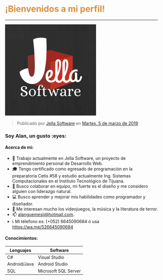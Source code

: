 <h1><font color="#de8f35">¡Bienvenidos a mi perfil!</h1></font> <HR>
<img src="Jella Logo.jpg" width="300" height="300">

<div class="fb-post" data-href="https://www.facebook.com/JellaSoftware/photos/a.299912217365276/300054314017733/" data-width="500" data-show-text="true"><blockquote cite="https://www.facebook.com/JellaSoftware/photos/a.299912217365276/300054314017733/?type=3" class="fb-xfbml-parse-ignore">Publicado por <a href="https://www.facebook.com/JellaSoftware/">Jella Software</a> en&nbsp;<a href="https://www.facebook.com/JellaSoftware/photos/a.299912217365276/300054314017733/?type=3">Martes, 5 de marzo de 2019</a></blockquote></div>

<h3>Soy Alan, un gusto :eyes: <BR></h3>

<h4>Acerca de mi:</h4>

- :briefcase: Trabajo actualmente en Jella Software, un proyecto de emprendimiento personal de Desarrollo Web.
- :mortar_board: Tengo certificado como egresado de programación en la preparatoria Cetis #58 y estudio actualmente Ing. Sistemas Computacionales en el Instituto Tecnológico de Tijuana.
- 👯 Busco colaborar en equipo, mi fuerte es el diseño y me considero alguien con liderazgo natural.
- :computer: Busco aprender y mejorar mis habilidades como programador y diseñador.
- 💬 Me interesan mucho los videojuegos, la música y la literatura de terror.
- 📫 alanguemesii@hotmail.com.
- :telephone_receiver: Mi télefono es: (+052) 6645090684 ó usa https://wa.me/526645090684

<h4>Conocimientos:</h4>

Lenguajes | Software
------------ | -------------
C# | Visual Studio
Android/Java | Android Studio
SQL | Microsoft SQL Server
